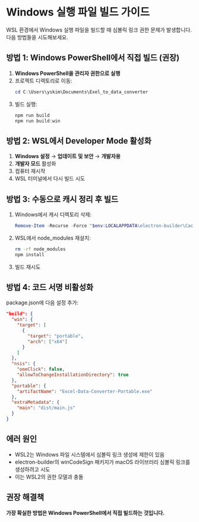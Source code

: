 # Windows 실행 파일 빌드 가이드

WSL 환경에서 Windows 실행 파일을 빌드할 때 심볼릭 링크 권한 문제가 발생합니다. 다음 방법들을 시도해보세요.

## 방법 1: Windows PowerShell에서 직접 빌드 (권장)

1. **Windows PowerShell을 관리자 권한으로 실행**
2. 프로젝트 디렉토리로 이동:
   ```powershell
   cd C:\Users\yskim\Documents\Exel_to_data_converter
   ```
3. 빌드 실행:
   ```powershell
   npm run build
   npm run build:win
   ```

## 방법 2: WSL에서 Developer Mode 활성화

1. **Windows 설정** → **업데이트 및 보안** → **개발자용**
2. **개발자 모드** 활성화
3. 컴퓨터 재시작
4. WSL 터미널에서 다시 빌드 시도

## 방법 3: 수동으로 캐시 정리 후 빌드

1. Windows에서 캐시 디렉토리 삭제:
   ```powershell
   Remove-Item -Recurse -Force "$env:LOCALAPPDATA\electron-builder\Cache"
   ```
2. WSL에서 node_modules 재설치:
   ```bash
   rm -rf node_modules
   npm install
   ```
3. 빌드 재시도

## 방법 4: 코드 서명 비활성화

package.json에 다음 설정 추가:

```json
"build": {
  "win": {
    "target": [
      {
        "target": "portable",
        "arch": ["x64"]
      }
    ]
  },
  "nsis": {
    "oneClick": false,
    "allowToChangeInstallationDirectory": true
  },
  "portable": {
    "artifactName": "Excel-Data-Converter-Portable.exe"
  },
  "extraMetadata": {
    "main": "dist/main.js"
  }
}
```

## 에러 원인

- WSL2는 Windows 파일 시스템에서 심볼릭 링크 생성에 제한이 있음
- electron-builder의 winCodeSign 패키지가 macOS 라이브러리 심볼릭 링크를 생성하려고 시도
- 이는 WSL2의 권한 모델과 충돌

## 권장 해결책

**가장 확실한 방법은 Windows PowerShell에서 직접 빌드하는 것입니다.**